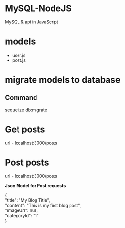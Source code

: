 # MySQL-NodeJS
 MySQL & api in JavaScript

# models
 - user.js
 - post.js

# migrate models to database
## Command
 sequelize db:migrate

# Get posts
 url - localhost:3000/posts

# Post posts
  url - localhost:3000/posts

**Json Model for Post requests**

{\
    "title": "My Blog Title",\
    "content": "This is my first blog post",\
    "imageUrl": null,\
    "categoryId": "1"\
}